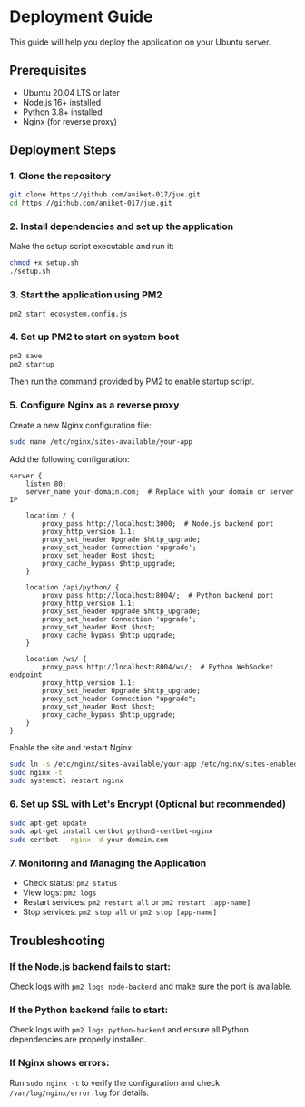 # Deployment Guide

This guide will help you deploy the application on your Ubuntu server.

## Prerequisites

- Ubuntu 20.04 LTS or later
- Node.js 16+ installed
- Python 3.8+ installed
- Nginx (for reverse proxy)

## Deployment Steps

### 1. Clone the repository

```bash
git clone https://github.com/aniket-017/jue.git
cd https://github.com/aniket-017/jue.git
```

### 2. Install dependencies and set up the application

Make the setup script executable and run it:

```bash
chmod +x setup.sh
./setup.sh
```

### 3. Start the application using PM2

```bash
pm2 start ecosystem.config.js
```

### 4. Set up PM2 to start on system boot

```bash
pm2 save
pm2 startup
```

Then run the command provided by PM2 to enable startup script.

### 5. Configure Nginx as a reverse proxy

Create a new Nginx configuration file:

```bash
sudo nano /etc/nginx/sites-available/your-app
```

Add the following configuration:

```nginx
server {
    listen 80;
    server_name your-domain.com;  # Replace with your domain or server IP

    location / {
        proxy_pass http://localhost:3000;  # Node.js backend port
        proxy_http_version 1.1;
        proxy_set_header Upgrade $http_upgrade;
        proxy_set_header Connection 'upgrade';
        proxy_set_header Host $host;
        proxy_cache_bypass $http_upgrade;
    }

    location /api/python/ {
        proxy_pass http://localhost:8004/;  # Python backend port
        proxy_http_version 1.1;
        proxy_set_header Upgrade $http_upgrade;
        proxy_set_header Connection 'upgrade';
        proxy_set_header Host $host;
        proxy_cache_bypass $http_upgrade;
    }

    location /ws/ {
        proxy_pass http://localhost:8004/ws/;  # Python WebSocket endpoint
        proxy_http_version 1.1;
        proxy_set_header Upgrade $http_upgrade;
        proxy_set_header Connection "upgrade";
        proxy_set_header Host $host;
        proxy_cache_bypass $http_upgrade;
    }
}
```

Enable the site and restart Nginx:

```bash
sudo ln -s /etc/nginx/sites-available/your-app /etc/nginx/sites-enabled/
sudo nginx -t
sudo systemctl restart nginx
```

### 6. Set up SSL with Let's Encrypt (Optional but recommended)

```bash
sudo apt-get update
sudo apt-get install certbot python3-certbot-nginx
sudo certbot --nginx -d your-domain.com
```

### 7. Monitoring and Managing the Application

- Check status: `pm2 status`
- View logs: `pm2 logs`
- Restart services: `pm2 restart all` or `pm2 restart [app-name]`
- Stop services: `pm2 stop all` or `pm2 stop [app-name]`

## Troubleshooting

### If the Node.js backend fails to start:

Check logs with `pm2 logs node-backend` and make sure the port is available.

### If the Python backend fails to start:

Check logs with `pm2 logs python-backend` and ensure all Python dependencies are properly installed.

### If Nginx shows errors:

Run `sudo nginx -t` to verify the configuration and check `/var/log/nginx/error.log` for details.
